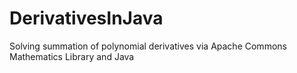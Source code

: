 # DerivativesInJava
Solving summation of polynomial derivatives via Apache Commons Mathematics Library and Java
